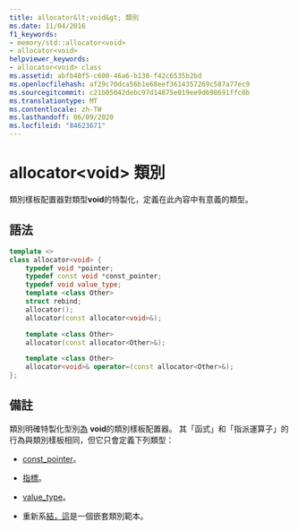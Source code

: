 ```yaml
---
title: allocator&lt;void&gt; 類別
ms.date: 11/04/2016
f1_keywords:
- memory/std::allocator<void>
- allocator<void>
helpviewer_keywords:
- allocator<void> class
ms.assetid: abfb40f5-c600-46a6-b130-f42c6535b2bd
ms.openlocfilehash: af29c70dca56b1e68eef3614357269c587a77ec9
ms.sourcegitcommit: c21b05042debc97d14875e019ee9d698691ffc0b
ms.translationtype: MT
ms.contentlocale: zh-TW
ms.lasthandoff: 06/09/2020
ms.locfileid: "84623671"
---
```

# <a name="allocatorltvoidgt-class"></a>allocator&lt;void&gt; 類別

類別樣板配置器對類型**void**的特製化，定義在此內容中有意義的類型。

## <a name="syntax"></a>語法

```cpp
template <>
class allocator<void> {
    typedef void *pointer;
    typedef const void *const_pointer;
    typedef void value_type;
    template <class Other>
    struct rebind;
    allocator();
    allocator(const allocator<void>&);

    template <class Other>
    allocator(const allocator<Other>&);

    template <class Other>
    allocator<void>& operator=(const allocator<Other>&);
};
```

## <a name="remarks"></a>備註

類別明確特製化型別[為](allocator-class.md) **void**的類別樣板配置器。 其「函式」和「指派運算子」的行為與類別樣板相同，但它只會定義下列類型：

- [const_pointer](allocator-class.md#const_pointer)。

- [指標](allocator-class.md#pointer)。

- [value_type](allocator-class.md#value_type)。

- 重新系[結，這](allocator-class.md#rebind)是一個嵌套類別範本。
